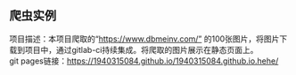  ## 爬虫实例
项目描述：本项目爬取的“https://www.dbmeinv.com/”   的100张图片，将图片下载到项目中，通过gitlab-ci持续集成。将爬取的图片展示在静态页面上。      
git pages链接：https://1940315084.github.io/1940315084.github.io.hehe/
